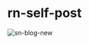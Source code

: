# rn-self-post
![sn-blog-new](https://github.com/Viktoria-Derkach/rn-self-post/assets/103628161/168863a7-56a9-4a3f-8837-279aaf18d433)
